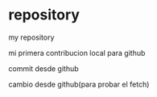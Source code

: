 # repository
my repository

mi primera contribucion local para github

commit desde github

cambio desde github(para probar el fetch)
